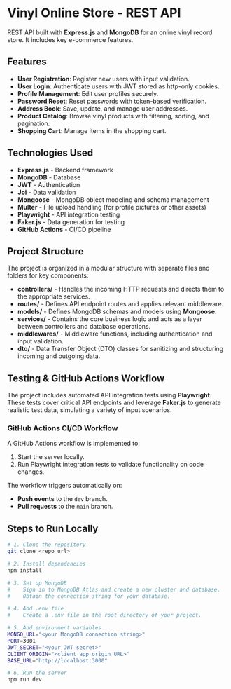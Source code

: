 # Vinyl Online Store - REST API

 REST API built with **Express.js** and **MongoDB** for an online vinyl record store. It includes key e-commerce features.


## Features
- **User Registration**: Register new users with input validation.
- **User Login**: Authenticate users with JWT stored as http-only cookies.
- **Profile Management**: Edit user profiles securely.
- **Password Reset**: Reset passwords with token-based verification.
- **Address Book**: Save, update, and manage user addresses.
- **Product Catalog**: Browse vinyl products with filtering, sorting, and pagination.
- **Shopping Cart**: Manage items in the shopping cart.

## Technologies Used
- **Express.js** - Backend framework
- **MongoDB** - Database
- **JWT** - Authentication
- **Joi** - Data validation
- **Mongoose** - MongoDB object modeling and schema management
- **Multer** - File upload handling (for profile pictures or other assets)
- **Playwright** - API integration testing
- **Faker.js** - Data generation for testing
- **GitHub Actions** - CI/CD pipeline

## Project Structure
The project is organized in a modular structure with separate files and folders for key components:
- **controllers/** - Handles the incoming HTTP requests and directs them to the appropriate services.
- **routes/** - Defines API endpoint routes and applies relevant middleware.
- **models/** - Defines MongoDB schemas and models using **Mongoose**.
- **services/** - Contains the core business logic and acts as a layer between controllers and database operations.
- **middlewares/** - Middleware functions, including authentication and input validation.
- **dto/** - Data Transfer Object (DTO) classes for sanitizing and structuring incoming and outgoing data.


## Testing & GitHub Actions Workflow
The project includes automated API integration tests using **Playwright**. These tests cover critical API endpoints and leverage **Faker.js** to generate realistic test data, simulating a variety of input scenarios.

### GitHub Actions CI/CD Workflow
A GitHub Actions workflow is implemented to:
1. Start the server locally.
2. Run Playwright integration tests to validate functionality on code changes.

The workflow triggers automatically on:
- **Push events** to the `dev` branch.
- **Pull requests** to the `main` branch.


## Steps to Run Locally
```bash
# 1. Clone the repository
git clone <repo_url>

# 2. Install dependencies
npm install

# 3. Set up MongoDB
#    Sign in to MongoDB Atlas and create a new cluster and database.
#    Obtain the connection string for your database.

# 4. Add .env file
#    Create a .env file in the root directory of your project.

# 5. Add environment variables
MONGO_URL="<your MongoDB connection string>"
PORT=3001
JWT_SECRET="<your JWT secret>"
CLIENT_ORIGIN="<client app origin URL>"
BASE_URL="http://localhost:3000"

# 6. Run the server
npm run dev
    



